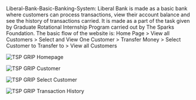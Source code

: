 Liberal-Bank-Basic-Banking-System: 
Liberal Bank is made as a basic bank  where customers can process transactions, view their account balance and see the history of transactions carried.                              It is made as a part of the task given by Graduate Rotational Internship Program carried out by The Sparks Foundation.                                                             The basic flow of the website is:                                                                                                                                                    Home Page > View all Customers > Select and View One Customer > Transfer Money > Select Customer to Transfer to > View all Customers

![TSP GRIP Homepage](https://user-images.githubusercontent.com/68430857/125992493-b9b6aac0-5521-4a57-be71-bc94fac4a954.PNG)

![TSP GRIP Customer](https://user-images.githubusercontent.com/68430857/125992531-7340d97e-e75f-4df5-9950-3f359ba40f41.PNG)

![TSP GRIP Select Customer](https://user-images.githubusercontent.com/68430857/125992533-e481abd6-535d-4d35-a627-3a54a8920432.PNG)

![TSP GRIP Transaction History](https://user-images.githubusercontent.com/68430857/125992546-0325a965-6610-4711-a974-3ffcb8d38745.PNG)
